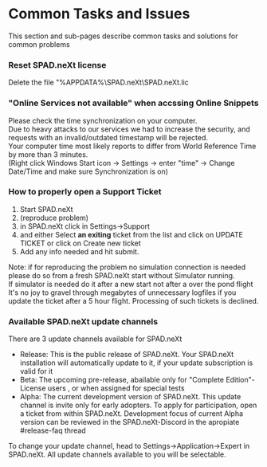 # Common Tasks and Issues

This section and sub-pages describe common tasks and solutions for common problems

### Reset SPAD.neXt license

Delete the file "%APPDATA%\SPAD.neXt\SPAD.neXt.lic

### "Online Services not available" when accssing Online Snippets

Please check the time synchronization on your computer. \
Due to heavy attacks to our services we had to increase the security, and requests with an invalid/outdated timestamp will be rejected. \
Your computer time most likely reports to differ from World Reference Time by more than 3 minutes. \
(Right click Windows Start icon -> Settings -> enter "time" -> Change Date/Time and make sure Synchronization is on)

### How to properly open a Support Ticket

1. Start SPAD.neXt
2. (reproduce problem)
3. in SPAD.neXt click in Settings->Support
4. and either Select **an exiting** ticket from the list and click on UPDATE TICKET or click on Create new ticket
5. Add any info needed and hit submit.

Note: if for reproducing the problem no simulation connection is needed please do so from a fresh SPAD.neXt start without Simulator running.\
If simulator is needed do it after a new start not after a over the pond flight\
It's no joy to gravel through megabytes of unnecessary logfiles if you update the ticket after a 5 hour flight. Processing of such tickets is declined.

### Available SPAD.neXt update channels&#x20;

There are 3 update channels available for SPAD.neXt

* Release: This is the public release of SPAD.neXt. Your SPAD.neXt installation will automatically update to it, if your update subscription is valid for it
* Beta: The upcoming pre-release, abailable only for "Complete Edition"-License users , or when assigned for special tests
* Alpha: The current development version of SPAD.neXt. This update channel is invite only for early adopters. To apply for participation, open a ticket from within SPAD.neXt. Development focus of current Alpha version can be reviewed in the SPAD.neXt-Discord in the apropiate #release-faq thread

To change your update channel, head to Settings->Application->Expert in SPAD.neXt. All update channels available to you will be selectable.

